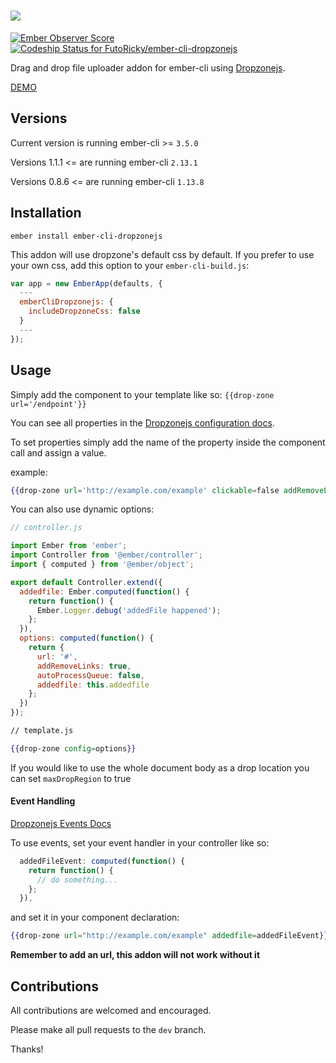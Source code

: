 # ![](http://i67.tinypic.com/2hq6zcx.png)
[![Ember Observer Score](https://emberobserver.com/badges/ember-cli-dropzonejs.svg)](https://emberobserver.com/addons/ember-cli-dropzonejs)
[ ![Codeship Status for FutoRicky/ember-cli-dropzonejs](https://app.codeship.com/projects/81fd6b80-1a72-0136-d790-5ac25dfa0b5f/status?branch=master)](https://app.codeship.com/projects/284304)

Drag and drop file uploader addon for ember-cli using [Dropzonejs](http://www.dropzonejs.com/).

[DEMO](http://futoricky.github.io/ember-cli-dropzonejs/)

Versions
-------------
Current version is running ember-cli >= `3.5.0`

Versions 1.1.1 <= are running ember-cli `2.13.1`

Versions 0.8.6 <= are running ember-cli `1.13.8`


Installation
-------------
`ember install ember-cli-dropzonejs`

This addon will use dropzone's default css by default. If you prefer to use your own css, add this option to your `ember-cli-build.js`:

```javascript
var app = new EmberApp(defaults, {
  ---
  emberCliDropzonejs: {
    includeDropzoneCss: false
  }
  ---
});
```


Usage
-------------
Simply add the component to your template like so: `{{drop-zone url='/endpoint'}}`

You can see all properties in the [Dropzonejs configuration docs](http://www.dropzonejs.com/#configuration).

To set properties simply add the name of the property inside the component call and assign a value.

example:

```handlebars
{{drop-zone url='http://example.com/example' clickable=false addRemoveLinks=true}}
```

You can also use dynamic options:

```javascript
// controller.js

import Ember from 'ember';
import Controller from '@ember/controller';
import { computed } from '@ember/object';

export default Controller.extend({
  addedfile: Ember.computed(function() {
    return function() {
      Ember.Logger.debug('addedFile happened');
    };
  }),
  options: computed(function() {
    return {
      url: '#',
      addRemoveLinks: true,
      autoProcessQueue: false,
      addedfile: this.addedfile
    };
  })
});

```

```handlebars
// template.js

{{drop-zone config=options}}
```

If you would like to use the whole document body as a drop location you can set `maxDropRegion` to true

#### Event Handling
[Dropzonejs Events Docs](http://www.dropzonejs.com/#events)


To use events, set your event handler in your controller like so:

```javascript
  addedFileEvent: computed(function() {
    return function() {
      // do something...
    };
  }),
```

and set it in your component declaration:

```handlebars
{{drop-zone url="http://example.com/example" addedfile=addedFileEvent}}
```

**Remember to add an url, this addon will not work without it**

Contributions
-------------

All contributions are welcomed and encouraged.

Please make all pull requests to the `dev` branch.

Thanks!
